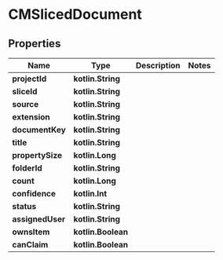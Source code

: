 
# CMSlicedDocument

## Properties
Name | Type | Description | Notes
------------ | ------------- | ------------- | -------------
**projectId** | **kotlin.String** |  | 
**sliceId** | **kotlin.String** |  | 
**source** | **kotlin.String** |  | 
**extension** | **kotlin.String** |  | 
**documentKey** | **kotlin.String** |  | 
**title** | **kotlin.String** |  | 
**propertySize** | **kotlin.Long** |  | 
**folderId** | **kotlin.String** |  | 
**count** | **kotlin.Long** |  | 
**confidence** | **kotlin.Int** |  | 
**status** | **kotlin.String** |  | 
**assignedUser** | **kotlin.String** |  | 
**ownsItem** | **kotlin.Boolean** |  | 
**canClaim** | **kotlin.Boolean** |  | 



